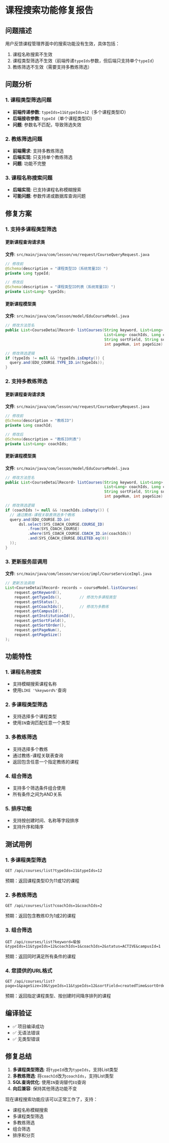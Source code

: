 # 课程搜索功能修复报告

## 问题描述
用户反馈课程管理界面中的搜索功能没有生效，具体包括：
1. 课程名称搜索不生效
2. 课程类型筛选不生效（前端传递`typeIds`参数，但后端只支持单个`typeId`）
3. 教练筛选不生效（需要支持多教练筛选）

## 问题分析

### 1. 课程类型筛选问题
- **前端传递参数**: `typeIds=11&typeIds=12`（多个课程类型ID）
- **后端接收参数**: `typeId`（单个课程类型ID）
- **问题**: 参数名不匹配，导致筛选失效

### 2. 教练筛选问题
- **前端需求**: 支持多教练筛选
- **后端实现**: 只支持单个教练筛选
- **问题**: 功能不完整

### 3. 课程名称搜索问题
- **后端实现**: 已支持课程名称模糊搜索
- **可能问题**: 参数传递或数据库查询问题

## 修复方案

### 1. 支持多课程类型筛选

#### 更新课程查询请求类
**文件**: `src/main/java/com/lesson/vo/request/CourseQueryRequest.java`
```java
// 修改前
@Schema(description = "课程类型ID（系统常量ID）")
private Long typeId;

// 修改后
@Schema(description = "课程类型ID列表（系统常量ID）")
private List<Long> typeIds;
```

#### 更新课程模型类
**文件**: `src/main/java/com/lesson/model/EduCourseModel.java`
```java
// 修改方法签名
public List<CourseDetailRecord> listCourses(String keyword, List<Long> typeIds, CourseStatus status,
                                            List<Long> coachIds, Long campusId, Long institutionId,
                                            String sortField, String sortOrder,
                                            int pageNum, int pageSize)

// 修改筛选逻辑
if (typeIds != null && !typeIds.isEmpty()) {
  query.and(EDU_COURSE.TYPE_ID.in(typeIds));
}
```

### 2. 支持多教练筛选

#### 更新课程查询请求类
**文件**: `src/main/java/com/lesson/vo/request/CourseQueryRequest.java`
```java
// 修改前
@Schema(description = "教练ID")
private Long coachId;

// 修改后
@Schema(description = "教练ID列表")
private List<Long> coachIds;
```

#### 更新课程模型类
**文件**: `src/main/java/com/lesson/model/EduCourseModel.java`
```java
// 修改方法签名
public List<CourseDetailRecord> listCourses(String keyword, List<Long> typeIds, CourseStatus status,
                                            List<Long> coachIds, Long campusId, Long institutionId,
                                            String sortField, String sortOrder,
                                            int pageNum, int pageSize)

// 修改筛选逻辑
if (coachIds != null && !coachIds.isEmpty()) {
  // 通过教练-课程关联表筛选多个教练
  query.and(EDU_COURSE.ID.in(
      dsl.select(SYS_COACH_COURSE.COURSE_ID)
          .from(SYS_COACH_COURSE)
          .where(SYS_COACH_COURSE.COACH_ID.in(coachIds))
          .and(SYS_COACH_COURSE.DELETED.eq(0))
  ));
}
```

### 3. 更新服务层调用

**文件**: `src/main/java/com/lesson/service/impl/CourseServiceImpl.java`
```java
// 更新方法调用
List<CourseDetailRecord> records = courseModel.listCourses(
    request.getKeyword(),
    request.getTypeIds(),        // 修改为多课程类型
    request.getStatus(),
    request.getCoachIds(),       // 修改为多教练
    request.getCampusId(),
    request.getInstitutionId(),
    request.getSortField(),
    request.getSortOrder(),
    request.getPageNum(),
    request.getPageSize()
);
```

## 功能特性

### 1. 课程名称搜索
- 支持模糊搜索课程名称
- 使用`LIKE '%keyword%'`查询

### 2. 多课程类型筛选
- 支持选择多个课程类型
- 使用`IN`查询匹配任意一个类型

### 3. 多教练筛选
- 支持选择多个教练
- 通过教练-课程关联表查询
- 返回包含任意一个指定教练的课程

### 4. 组合筛选
- 支持多个筛选条件组合使用
- 所有条件之间为AND关系

### 5. 排序功能
- 支持按创建时间、名称等字段排序
- 支持升序和降序

## 测试用例

### 1. 多课程类型筛选
```
GET /api/courses/list?typeIds=11&typeIds=12
```
预期：返回课程类型ID为11或12的课程

### 2. 多教练筛选
```
GET /api/courses/list?coachIds=1&coachIds=2
```
预期：返回包含教练ID为1或2的课程

### 3. 组合筛选
```
GET /api/courses/list?keyword=瑜伽&typeIds=11&typeIds=12&coachIds=1&coachIds=2&status=ACTIVE&campusId=1
```
预期：返回同时满足所有条件的课程

### 4. 您提供的URL格式
```
GET /api/courses/list?page=1&pageSize=10&typeIds=11&typeIds=12&sortField=createdTime&sortOrder=desc&campusId=1
```
预期：返回指定课程类型、按创建时间降序排列的课程

## 编译验证
- ✅ 项目编译成功
- ✅ 无语法错误
- ✅ 无类型错误

## 修复总结

1. **多课程类型筛选**: 将`typeId`改为`typeIds`，支持List<Long>类型
2. **多教练筛选**: 将`coachId`改为`coachIds`，支持List<Long>类型
3. **SQL查询优化**: 使用`IN`查询替代`EQ`查询
4. **向后兼容**: 保持其他筛选功能不变

现在课程搜索功能应该可以正常工作了，支持：
- 课程名称模糊搜索
- 多课程类型筛选
- 多教练筛选
- 组合筛选
- 排序和分页 